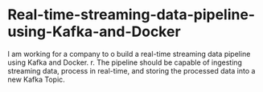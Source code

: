 # Real-time-streaming-data-pipeline-using-Kafka-and-Docker
I am working for a company to o build a real-time streaming data pipeline using Kafka and Docker.  r. The pipeline should be capable of ingesting streaming data, process in real-time, and storing the processed data into a new Kafka Topic.
